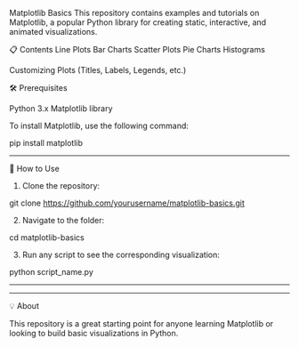 Matplotlib Basics
This repository contains examples and tutorials on Matplotlib, a popular Python library for creating static, interactive, and animated visualizations.

📋 Contents
Line Plots
Bar Charts
Scatter Plots
Pie Charts
Histograms

Customizing Plots (Titles, Labels, Legends, etc.)


🛠 Prerequisites

Python 3.x
Matplotlib library

To install Matplotlib, use the following command:

pip install matplotlib


---

📂 How to Use

1. Clone the repository:

git clone https://github.com/yourusername/matplotlib-basics.git


2. Navigate to the folder:

cd matplotlib-basics


3. Run any script to see the corresponding visualization:

python script_name.py


---


---

💡 About

This repository is a great starting point for anyone learning Matplotlib or looking to build basic visualizations in Python.

